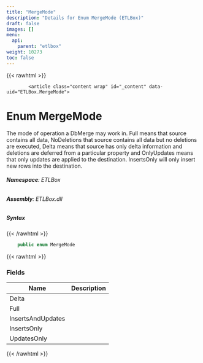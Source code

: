 ```yaml
---
title: "MergeMode"
description: "Details for Enum MergeMode (ETLBox)"
draft: false
images: []
menu:
  api:
    parent: "etlbox"
weight: 10273
toc: false
---
```


{{< rawhtml >}}

            <article class="content wrap" id="_content" data-uid="ETLBox.MergeMode">
  <h1 id="ETLBox_MergeMode" data-uid="ETLBox.MergeMode" class="text-break">Enum MergeMode</h1>
  <div class="markdown level0 summary"><p>The mode of operation a DbMerge may work in.
Full means that source contains all data, NoDeletions that source contains all data but no deletions are executed,
Delta means that source has only delta information and deletions are deferred from a particular property and
OnlyUpdates means that only updates are applied to the destination.
InsertsOnly will only insert new rows into the destination.</p>
</div>
  <div class="markdown level0 conceptual"></div>
<h6><strong>Namespace</strong>: ETLBox</h6>
  <h6><strong>Assembly</strong>: ETLBox.dll</h6>
  <h5 id="ETLBox_MergeMode_syntax">Syntax</h5>
{{< /rawhtml >}}

```C#
    public enum MergeMode
```

{{< rawhtml >}}
  <h3 id="fields">Fields
</h3>
  <table class="table table-bordered table-condensed">
    <thead>
      <tr>
        <th>Name</th>
        <th>Description</th>
      </tr>
    <thead>
    </thead></thead><tbody>
      <tr>
        <td id="ETLBox_MergeMode_Delta">Delta</td>
        <td></td>
      </tr>
      <tr>
        <td id="ETLBox_MergeMode_Full">Full</td>
        <td></td>
      </tr>
      <tr>
        <td id="ETLBox_MergeMode_InsertsAndUpdates">InsertsAndUpdates</td>
        <td></td>
      </tr>
      <tr>
        <td id="ETLBox_MergeMode_InsertsOnly">InsertsOnly</td>
        <td></td>
      </tr>
      <tr>
        <td id="ETLBox_MergeMode_UpdatesOnly">UpdatesOnly</td>
        <td></td>
      </tr>
    </tbody>
  </table>

{{< /rawhtml >}}
